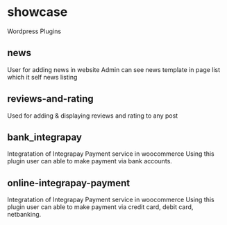 # showcase
Wordpress Plugins

## news
User for adding news in website
Admin can see news template in page list which it self news listing


## reviews-and-rating
Used for adding & displaying reviews and rating to any post


## bank_integrapay
Integratation of Integrapay Payment service in woocommerce
Using this plugin user can able to make payment via bank accounts.


## online-integrapay-payment
Integratation of Integrapay Payment service in woocommerce
Using this plugin user can able to make payment via credit card, debit card, netbanking.
